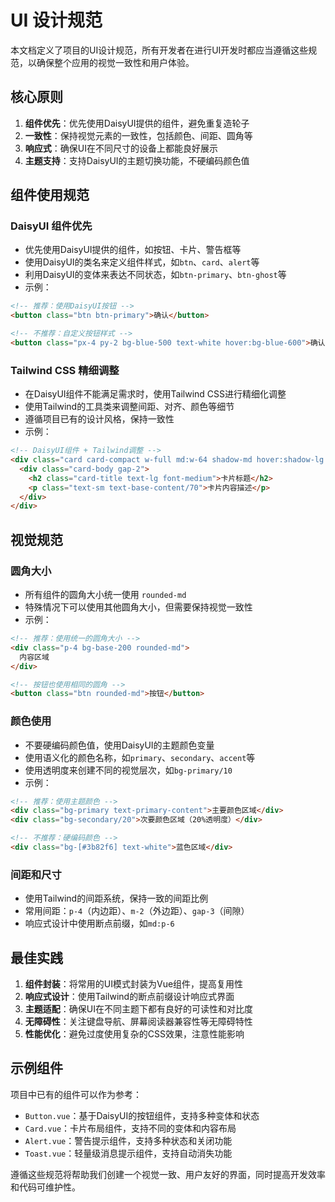 # UI 设计规范

本文档定义了项目的UI设计规范，所有开发者在进行UI开发时都应当遵循这些规范，以确保整个应用的视觉一致性和用户体验。

## 核心原则

1. **组件优先**：优先使用DaisyUI提供的组件，避免重复造轮子
2. **一致性**：保持视觉元素的一致性，包括颜色、间距、圆角等
3. **响应式**：确保UI在不同尺寸的设备上都能良好展示
4. **主题支持**：支持DaisyUI的主题切换功能，不硬编码颜色值

## 组件使用规范

### DaisyUI 组件优先

- 优先使用DaisyUI提供的组件，如按钮、卡片、警告框等
- 使用DaisyUI的类名来定义组件样式，如`btn`、`card`、`alert`等
- 利用DaisyUI的变体来表达不同状态，如`btn-primary`、`btn-ghost`等
- 示例：

```html
<!-- 推荐：使用DaisyUI按钮 -->
<button class="btn btn-primary">确认</button>

<!-- 不推荐：自定义按钮样式 -->
<button class="px-4 py-2 bg-blue-500 text-white hover:bg-blue-600">确认</button>
```

### Tailwind CSS 精细调整

- 在DaisyUI组件不能满足需求时，使用Tailwind CSS进行精细化调整
- 使用Tailwind的工具类来调整间距、对齐、颜色等细节
- 遵循项目已有的设计风格，保持一致性
- 示例：

```html
<!-- DaisyUI组件 + Tailwind调整 -->
<div class="card card-compact w-full md:w-64 shadow-md hover:shadow-lg transition-all duration-300">
  <div class="card-body gap-2">
    <h2 class="card-title text-lg font-medium">卡片标题</h2>
    <p class="text-sm text-base-content/70">卡片内容描述</p>
  </div>
</div>
```

## 视觉规范

### 圆角大小

- 所有组件的圆角大小统一使用 `rounded-md`
- 特殊情况下可以使用其他圆角大小，但需要保持视觉一致性
- 示例：

```html
<!-- 推荐：使用统一的圆角大小 -->
<div class="p-4 bg-base-200 rounded-md">
  内容区域
</div>

<!-- 按钮也使用相同的圆角 -->
<button class="btn rounded-md">按钮</button>
```

### 颜色使用

- 不要硬编码颜色值，使用DaisyUI的主题颜色变量
- 使用语义化的颜色名称，如`primary`、`secondary`、`accent`等
- 使用透明度来创建不同的视觉层次，如`bg-primary/10`
- 示例：

```html
<!-- 推荐：使用主题颜色 -->
<div class="bg-primary text-primary-content">主要颜色区域</div>
<div class="bg-secondary/20">次要颜色区域（20%透明度）</div>

<!-- 不推荐：硬编码颜色 -->
<div class="bg-[#3b82f6] text-white">蓝色区域</div>
```

### 间距和尺寸

- 使用Tailwind的间距系统，保持一致的间距比例
- 常用间距：`p-4`（内边距）、`m-2`（外边距）、`gap-3`（间隙）
- 响应式设计中使用断点前缀，如`md:p-6`

## 最佳实践

1. **组件封装**：将常用的UI模式封装为Vue组件，提高复用性
2. **响应式设计**：使用Tailwind的断点前缀设计响应式界面
3. **主题适配**：确保UI在不同主题下都有良好的可读性和对比度
4. **无障碍性**：关注键盘导航、屏幕阅读器兼容性等无障碍特性
5. **性能优化**：避免过度使用复杂的CSS效果，注意性能影响

## 示例组件

项目中已有的组件可以作为参考：

- `Button.vue`：基于DaisyUI的按钮组件，支持多种变体和状态
- `Card.vue`：卡片布局组件，支持不同的变体和内容布局
- `Alert.vue`：警告提示组件，支持多种状态和关闭功能
- `Toast.vue`：轻量级消息提示组件，支持自动消失功能

遵循这些规范将帮助我们创建一个视觉一致、用户友好的界面，同时提高开发效率和代码可维护性。